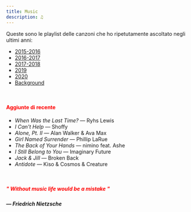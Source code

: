 ```yaml
---
title: Music
description: ♫
---
```

Queste sono le playlist delle canzoni che ho ripetutamente ascoltato negli ultimi anni:

* [2015-2016](https://music.apple.com/it/playlist/my-2015-2016/pl.b4bf1a93707c44f89aa794dc2888e844)
* [2016-2017](https://music.apple.com/it/playlist/my-2016-2017/pl.u-PDb40o6tJ9qVro)
* [2017-2018](https://music.apple.com/it/playlist/my-2017-2018/pl.u-b3b8RKgC0qaz1d)
* [2019](https://music.apple.com/it/playlist/my-2019/pl.u-b3b8Re4H0qaz1d)
* [2020](https://music.apple.com/it/playlist/my-2020/pl.u-LdbqE1vt5e4m0R?l)
* [Background](https://music.apple.com/it/playlist/background/pl.b05fb95eaae8419b8bc2201594355ee0?l=en)

&nbsp;

#### <span style="color:red">Aggiunte di recente</span>
* _When Was the Last Time?_ — Ryhs Lewis
* _I Can't Help_ — Shoffy
* _Alone, Pt. II_ — Alan Walker & Ava Max
* _Girl Named Surrender_ — Phillip LaRue
* _The Back of Your Hands_ — nimino feat. Ashe
* _I Still Belong to You_ — Imaginary Future
* _Jack & Jill_ — Broken Back
* _Antidote_ — Kiso & Cosmos & Creature

&nbsp;

##### <span style="color:red">_" Without music life would be a mistake "_</span>

##### — Friedrich Nietzsche
